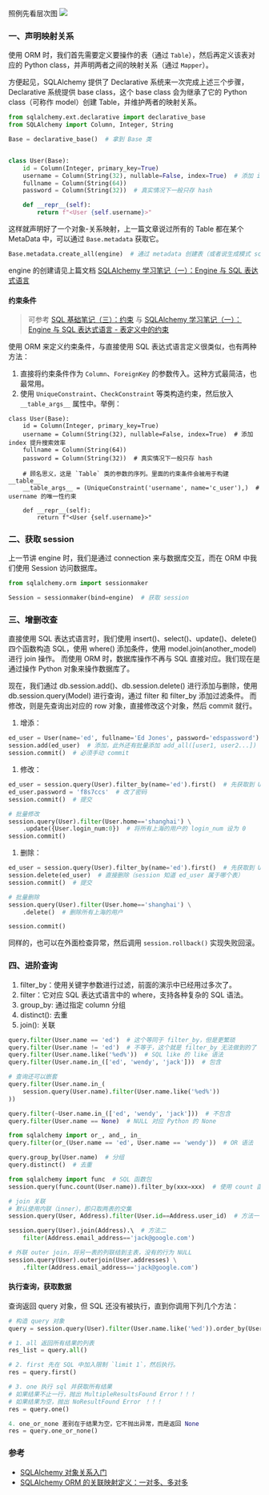 照例先看层次图
![](https://img2018.cnblogs.com/blog/968138/201901/968138-20190120090336742-1073786018.png)

### 一、声明映射关系

使用 ORM 时，我们首先需要定义要操作的表（通过 `Table`），然后再定义该表对应的 Python class，并声明两者之间的映射关系（通过 `Mapper`）。

方便起见，SQLAlchemy 提供了 Declarative 系统来一次完成上述三个步骤，Declarative 系统提供 base class，这个 base class 会为继承了它的 Python class（可称作 model）创建 Table，并维护两者的映射关系。

```python
from sqlalchemy.ext.declarative import declarative_base
from SQLAlchemy import Column, Integer, String

Base = declarative_base()  # 拿到 Base 类


class User(Base):
    id = Column(Integer, primary_key=True)
    username = Column(String(32), nullable=False, index=True)  # 添加 index 提升搜索效率
    fullname = Column(String(64))
    password = Column(String(32))  # 真实情况下一般只存 hash

    def __repr__(self):
        return f"<User {self.username}>"
```

这样就声明好了一个对象-关系映射，上一篇文章说过所有的 Table 都在某个 MetaData 中，可以通过 `Base.metadata` 获取它。

```python
Base.metadata.create_all(engine)  # 通过 metadata 创建表（或者说生成模式 schema）
```

engine 的创建请见上篇文档 [SQLAlchemy 学习笔记（一）：Engine 与 SQL 表达式语言](https://www.cnblogs.com/kirito-c/p/10269485.html)

#### 约束条件

>可参考 [SQL 基础笔记（三）：约束](https://www.cnblogs.com/kirito-c/p/10295693.html) 与 [SQLAlchemy 学习笔记（一）：Engine 与 SQL 表达式语言 - 表定义中的约束](https://www.cnblogs.com/kirito-c/p/10269485.html#%E8%A1%A8%E5%AE%9A%E4%B9%89%E4%B8%AD%E7%9A%84%E7%BA%A6%E6%9D%9F)

使用 ORM 来定义约束条件，与直接使用 SQL 表达式语言定义很类似，也有两种方法：
1. 直接将约束条件作为 `Column`、`ForeignKey` 的参数传入。这种方式最简洁，也最常用。
1. 使用 `UniqueConstraint`、`CheckConstraint` 等类构造约束，然后放入 `__table_args__` 属性中。举例：

```python3
class User(Base):
    id = Column(Integer, primary_key=True)
    username = Column(String(32), nullable=False, index=True)  # 添加 index 提升搜索效率
    fullname = Column(String(64))
    password = Column(String(32))  # 真实情况下一般只存 hash

    # 顾名思义，这是 `Table` 类的参数的序列。里面的约束条件会被用于构建 __table__
    __table_args__ = (UniqueConstraint('username', name='c_user'),)  # username 的唯一性约束

    def __repr__(self):
        return f"<User {self.username}>"
```

### 二、获取 session

上一节讲 engine 时，我们是通过 connection 来与数据库交互，而在 ORM 中我们使用 Session 访问数据库。

```python
from sqlalchemy.orm import sessionmaker

Session = sessionmaker(bind=engine)  # 获取 session
```

### 三、增删改查

直接使用 SQL 表达式语言时，我们使用 insert()、select()、update()、delete() 四个函数构造 SQL，使用 where() 添加条件，使用 model.join(another_model) 进行 join 操作。
而使用 ORM 时，数据库操作不再与 SQL 直接对应。我们现在是通过操作 Python 对象来操作数据库了。

现在，我们通过 db.session.add()、db.session.delete() 进行添加与删除，使用 db.session.query(Model) 进行查询，通过 filter 和 filter_by 添加过滤条件。
而修改，则是先查询出对应的 row 对象，直接修改这个对象，然后 commit 就行。

1. 增添：
```python
ed_user = User(name='ed', fullname='Ed Jones', password='edspassword')  # 用构造器构造对象
session.add(ed_user)  # 添加，此外还有批量添加 add_all([user1, user2...])
session.commit()  # 必须手动 commit
```

1. 修改：
```python
ed_user = session.query(User).filter_by(name='ed').first()  # 先获取到 User 对象
ed_user.password = 'f8s7ccs'  # 改了密码
session.commit()  # 提交

# 批量修改
session.query(User).filter(User.home=='shanghai') \
    .update({User.login_num:0})  # 将所有上海的用户的 login_num 设为 0
session.commit()
```

1. 删除：

```python
ed_user = session.query(User).filter_by(name='ed').first()  # 先获取到 User 对象
session.delete(ed_user)  # 直接删除（session 知道 ed_user 属于哪个表）
session.commit()  # 提交

# 批量删除
session.query(User).filter(User.home=='shanghai') \
    .delete()  # 删除所有上海的用户

session.commit()
```

同样的，也可以在外面检查异常，然后调用 `session.rollback()` 实现失败回滚。

### 四、进阶查询

1. filter_by：使用关键字参数进行过滤，前面的演示中已经用过多次了。
1. filter：它对应 SQL 表达式语言中的 where，支持各种复杂的 SQL 语法。
1. group_by: 通过指定 column 分组
1. distinct(): 去重
1. join(): 关联
```python
query.filter(User.name == 'ed')  # 这个等同于 filter_by，但是更繁琐
query.filter(User.name != 'ed')  # 不等于，这个就是 filter_by 无法做到的了
query.filter(User.name.like('%ed%'))  # SQL like 的 like 语法
query.filter(User.name.in_(['ed', 'wendy', 'jack']))  # 包含

# 查询还可以嵌套
query.filter(User.name.in_(
    session.query(User.name).filter(User.name.like('%ed%'))
))

query.filter(~User.name.in_(['ed', 'wendy', 'jack']))  # 不包含
query.filter(User.name == None)  # NULL 对应 Python 的 None

from sqlalchemy import or_, and_, in_
query.filter(or_(User.name == 'ed', User.name == 'wendy'))  # OR 语法

query.group_by(User.name)  # 分组
query.distinct()  # 去重

from sqlalchemy import func  # SQL 函数包
session.query(func.count(User.name)).filter_by(xxx=xxx)  # 使用 count 函数

# join 关联
# 默认使用内联（inner），即只取两表的交集
session.query(User, Address).filter(User.id==Address.user_id)  # 方法一

session.query(User).join(Address).\  # 方法二
    filter(Address.email_address=='jack@google.com')

# 外联 outer join，将另一表的列联结到主表，没有的行为 NULL
session.query(User).outerjoin(User.addresses) \
    .filter(Address.email_address=='jack@google.com')
```

#### 执行查询，获取数据

查询返回 query 对象，但 SQL 还没有被执行，直到你调用下列几个方法：
```python
# 构造 query 对象
query = session.query(User).filter(User.name.like('%ed')).order_by(User.id)

# 1. all 返回所有结果的列表
res_list = query.all()

# 2. first 先在 SQL 中加入限制 `limit 1`，然后执行。
res = query.first()

# 3. one 执行 sql 并获取所有结果
# 如果结果不止一行，抛出 MultipleResultsFound Error！！！
# 如果结果为空，抛出 NoResultFound Error ！！！
res = query.one()

4. one_or_none 差别在于结果为空，它不抛出异常，而是返回 None
res = query.one_or_none()
```


### 参考

- [SQLAlchemy 对象关系入门](https://docs.sqlalchemy.org/en/latest/orm/tutorial.html)
- [SQLAlchemy ORM 的关联映射定义：一对多、多对多](https://docs.sqlalchemy.org/en/latest/orm/basic_relationships.html)